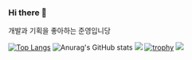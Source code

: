 ### Hi there 👋

<!--
**soft-jun/soft-jun** is a ✨ _special_ ✨ repository because its `README.md` (this file) appears on your GitHub profile.

Here are some ideas to get you started:

- 🔭 I’m currently working on ...
- 🌱 I’m currently learning ...
- 👯 I’m looking to collaborate on ...
- 🤔 I’m looking for help with ...
- 💬 Ask me about ...
- 📫 How to reach me: ...
- 😄 Pronouns: ...
- ⚡ Fun fact: ...
-->
개발과 기획을 좋아하는 준영입니당









[![Top Langs](https://github-readme-stats.vercel.app/api/top-langs/?username=soft-jun&layout=compact)](https://github.com/soft-jun/github-readme-stats)
![Anurag's GitHub stats](https://github-readme-stats.vercel.app/api?username=soft-jun&show_icons=true&theme=radical)
<img src="https://img.shields.io/badge/React-61DAFB?style=flat-square@logo=React&logoColor=white"/>
[![trophy](https://github-profile-trophy.vercel.app/?username=soft-jun&theme=flat&column=7)](https://github.com/soft-jun/github-profile-trophy)
<img src="https://capsule-render.vercel.app/api?type=wave&color=auto&height=300&section=header&text=Jun%20render&fontSize=90" />







